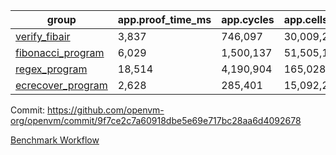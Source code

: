 | group | app.proof_time_ms | app.cycles | app.cells_used | leaf.proof_time_ms | leaf.cycles | leaf.cells_used |
| -- | -- | -- | -- | -- | -- | -- |
| [verify_fibair](https://github.com/openvm-org/openvm/blob/benchmark-results/benchmarks/verify_fibair-9f7ce2c7a60918dbe5e69e717bc28aa6d4092678.md) | 3,837 |  746,097 |  30,009,274 |- | - | - |
| [fibonacci_program](https://github.com/openvm-org/openvm/blob/benchmark-results/benchmarks/fibonacci-9f7ce2c7a60918dbe5e69e717bc28aa6d4092678.md) | 6,029 |  1,500,137 |  51,505,102 | 14,795 |  3,172,014 |  128,865,487 |
| [regex_program](https://github.com/openvm-org/openvm/blob/benchmark-results/benchmarks/regex-9f7ce2c7a60918dbe5e69e717bc28aa6d4092678.md) | 18,514 |  4,190,904 |  165,028,173 | 30,392 |  6,522,793 |  291,297,139 |
| [ecrecover_program](https://github.com/openvm-org/openvm/blob/benchmark-results/benchmarks/ecrecover-9f7ce2c7a60918dbe5e69e717bc28aa6d4092678.md) | 2,628 |  285,401 |  15,092,297 | 42,072 |  9,663,286 |  440,557,216 |


Commit: https://github.com/openvm-org/openvm/commit/9f7ce2c7a60918dbe5e69e717bc28aa6d4092678

[Benchmark Workflow](https://github.com/openvm-org/openvm/actions/runs/12679713124)
